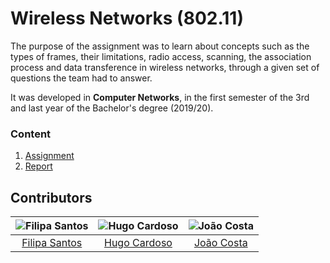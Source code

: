 # Wireless Networks (802.11)

The purpose of the assignment was to learn about concepts such as the types of frames, their limitations, radio access, scanning, 
the association process and data transference in wireless networks, through a given set of questions the team had to answer.

It was developed in **Computer Networks**, in the first semester of the 3rd and last year of the Bachelor's degree (2019/20).

### Content

1. [Assignment](assignment.pdf)
3. [Report](report.pdf)

## Contributors

![Filipa Santos][filipa-pic] | ![Hugo Cardoso][hugo-pic] | ![João Costa][cunha-pic]
:---: | :---: | :---:
[Filipa Santos][filipa] | [Hugo Cardoso][hugo] | [João Costa][cunha]

[filipa]: https://github.com/fliper6
[filipa-pic]: https://github.com/fliper6.png?size=120
[hugo]: https://github.com/Abjiri
[hugo-pic]: https://github.com/Abjiri.png?size=120
[cunha]: https://github.com/Jcc20
[cunha-pic]: https://github.com/Jcc20.png?size=120
